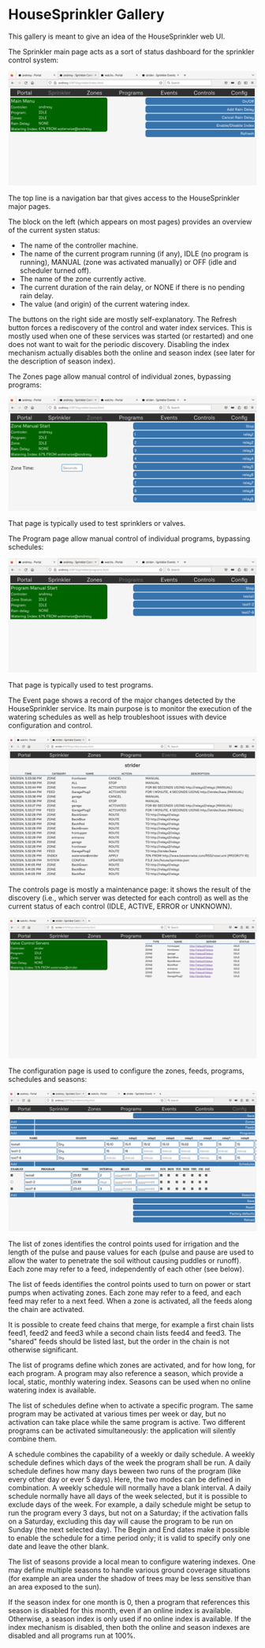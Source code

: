 # HouseSprinkler Gallery

This gallery is meant to give an idea of the HouseSprinkler web UI.

The Sprinkler main page acts as a sort of status dashboard for the sprinkler control system:

![HouseSprinkler Main Page](https://raw.githubusercontent.com/pascal-fb-martin/housesprinkler/master/gallery/main-page.png)

The top line is a navigation bar that gives access to the HouseSprinkler major pages.

The block on the left (which appears on most pages) provides an overview of the current systen status:
* The name of the controller machine.
* The name of the current program running (if any), IDLE (no program is running), MANUAL (zone was activated manually) or OFF (idle and scheduler turned off).
* The name of the zone currently active.
* The current duration of the rain delay, or NONE if there is no pending rain delay.
* The value (and origin) of the current watering index.

The buttons on the right side are mostly self-explanatory. The Refresh button forces a rediscovery of the control and water index services. This is mostly used when one of these services was started (or restarted) and one does not want to wait for the periodic discovery. Disabling the index mechanism actually disables both the online and season index (see later for the description of season index).

The Zones page allow manual control of individual zones, bypassing programs:

![HouseSprinkler Event Page](https://raw.githubusercontent.com/pascal-fb-martin/housesprinkler/master/gallery/zones-page.png)

That page is typically used to test sprinklers or valves.

The Program page allow manual control of individual programs, bypassing schedules:

![HouseSprinkler Event Page](https://raw.githubusercontent.com/pascal-fb-martin/housesprinkler/master/gallery/programs-page.png)

That page is typically used to test programs.

The Event page shows a record of the major changes detected by the HouseSprinkler service. Its main purpose is to monitor the execution of the watering schedules as well as help troubleshoot issues with device configuration and control.

![HouseSprinkler Event Page](https://raw.githubusercontent.com/pascal-fb-martin/housesprinkler/master/gallery/events-page.png)

The controls page is mostly a maintenance page: it shows the result of the discovery (i.e., which server was detected for each control) as well as the current status of each control (IDLE, ACTIVE, ERROR or UNKNOWN).

![HouseSprinkler Control Page](https://raw.githubusercontent.com/pascal-fb-martin/housesprinkler/master/gallery/controls-page.png)

The configuration page is used to configure the zones, feeds, programs, schedules and seasons:

![HouseSprinkler Config Page](https://raw.githubusercontent.com/pascal-fb-martin/housesprinkler/master/gallery/config-page.png)

The list of zones identifies the control points used for irrigation and the length of the pulse and pause values for each (pulse and pause are used to allow the water to penetrate the soil without causing puddles or runoff). Each zone may refer to a feed, independently of each other (see below).

The list of feeds identifies the control points used to turn on power or start pumps when activating zones. Each zone may refer to a feed, and each feed may refer to a next feed. When a zone is activated, all the feeds along the chain are activated.

It is possible to create feed chains that merge, for example a first chain lists feed1, feed2 and feed3 while a second chain lists feed4 and feed3. The "shared" feeds should be listed last, but the order in the chain is not otherwise significant.

The list of programs define which zones are activated, and for how long, for each program. A program may also reference a season, which provide a local, static, monthly watering index. Seasons can be used when no online watering index is available.

The list of schedules define when to activate a specific program. The same program may be activated at various times per week or day, but no activation can take place while the same program is active. Two different programs can be activated simultaneously: the application will silently combine them.

A schedule combines the capability of a weekly or daily schedule. A weekly schedule defines which days of the week the program shall be run. A daily schedule defines how many days beween two runs of the program (like every other day or ever 5 days). Here, the two modes can be defined in combination. A weekly schedule will normally have a blank interval. A daily schedule normally have all days of the week selected, but it is possible to exclude days of the week. For example, a daily schedule might be setup to run the program every 3 days, but not on a Saturday; if the activation falls on a Saturday, excluding this day will cause the program to be run on Sunday (the next selected day). The Begin and End dates make it possible to enable the schedule for a time period only; it is valid to specify only one date and leave the other blank.

The list of seasons provide a local mean to configure watering indexes. One may define multiple seasons to handle various ground coverage situations (for example an area under the shadow of trees may be less sensitive than an area exposed to the sun).

If the season index for one month is 0, then a program that references this season is disabled for this month, even if an online index is available. Otherwise, a season index is only used if no online index is available. If the index mechanism is disabled, then both the online and season indexes are disabled and all programs run at 100%.

